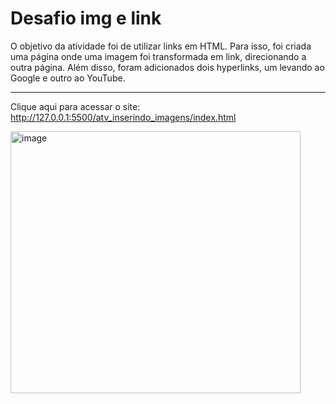 # Desafio img e link
O objetivo da atividade foi de utilizar links em HTML. Para isso, foi criada uma página onde uma imagem foi transformada em link, direcionando a outra página. Além disso, foram adicionados dois hyperlinks, um levando ao Google e outro ao YouTube.
________________________________________________________________

Clique aqui para acessar o site:
http://127.0.0.1:5500/atv_inserindo_imagens/index.html 


<img width="464" height="419" alt="image" src="https://github.com/user-attachments/assets/357a00b9-1f5f-4c9e-8285-2c4991bb48b4" />
